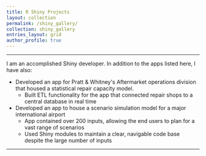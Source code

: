 ```yaml
---
title: R Shiny Projects
layout: collection
permalink: /shiny_gallery/
collection: shiny_gallery
entries_layout: grid
author_profile: true
---
```

*****
I am an accomplished Shiny developer. In addition to the apps listed here, I have also:
* Developed an app for Pratt & Whitney's Aftermarket operations division that housed a statistical repair capacity model.
   * Built ETL functionality for the app that connected repair shops to a central database in real time
* Developed an app to house a scenario simulation model for a major international airport
   * App contained over 200 inputs, allowing the end users to plan for a vast range of scenarios
   * Used Shiny modules to maintain a clear, navigable code base despite the large number of inputs

*****
